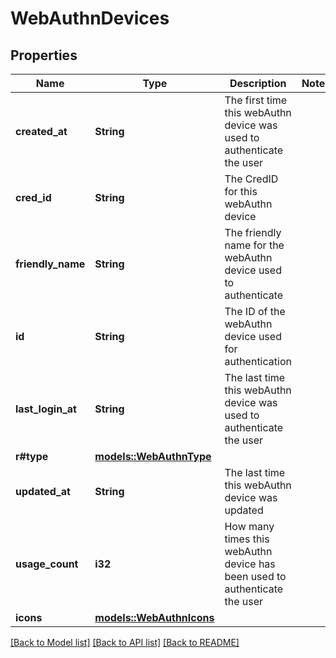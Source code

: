 # WebAuthnDevices

## Properties

Name | Type | Description | Notes
------------ | ------------- | ------------- | -------------
**created_at** | **String** | The first time this webAuthn device was used to authenticate the user | 
**cred_id** | **String** | The CredID for this webAuthn device | 
**friendly_name** | **String** | The friendly name for the webAuthn device used to authenticate | 
**id** | **String** | The ID of the webAuthn device used for authentication | 
**last_login_at** | **String** | The last time this webAuthn device was used to authenticate the user | 
**r#type** | [**models::WebAuthnType**](WebAuthnType.md) |  | 
**updated_at** | **String** | The last time this webAuthn device was updated | 
**usage_count** | **i32** | How many times this webAuthn device has been used to authenticate the user | 
**icons** | [**models::WebAuthnIcons**](WebAuthnIcons.md) |  | 

[[Back to Model list]](../README.md#documentation-for-models) [[Back to API list]](../README.md#documentation-for-api-endpoints) [[Back to README]](../README.md)


